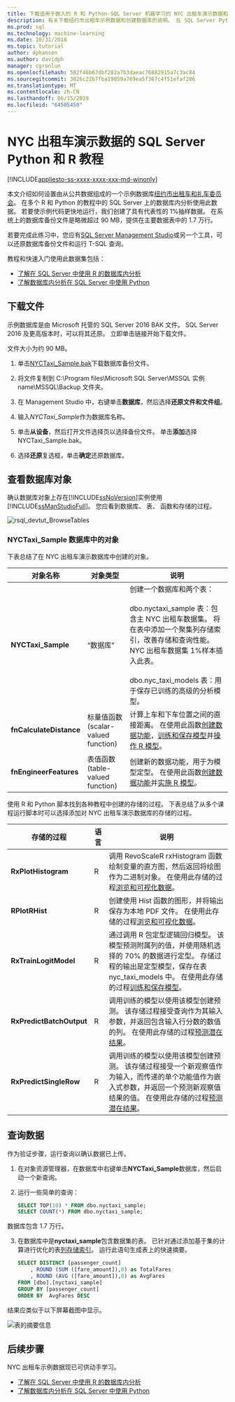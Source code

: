 ```yaml
---
title: 下载适用于嵌入的 R 和 Python-SQL Server 机器学习的 NYC 出租车演示数据和脚本
description: 有关下载纽约市出租车示例数据和创建数据库的说明。 在 SQL Server Python 和 R 语言教程显示如何在 SQL Server 存储过程和 T-SQL 函数中嵌入脚本中使用数据。
ms.prod: sql
ms.technology: machine-learning
ms.date: 10/31/2018
ms.topic: tutorial
author: dphansen
ms.author: davidph
manager: cgronlun
ms.openlocfilehash: 502f46b67dbf282a7b3daeac76882915a7c3ac84
ms.sourcegitcommit: 3026c22b7fba19059a769ea5f367c4f51efaf286
ms.translationtype: MT
ms.contentlocale: zh-CN
ms.lasthandoff: 06/15/2019
ms.locfileid: "64505450"
---
```

# <a name="nyc-taxi-demo-data-for-sql-server-python-and-r-tutorials"></a>NYC 出租车演示数据的 SQL Server Python 和 R 教程
[!INCLUDE[appliesto-ss-xxxx-xxxx-xxx-md-winonly](../../includes/appliesto-ss-xxxx-xxxx-xxx-md-winonly.md)]

本文介绍如何设置由从公共数据组成的一个示例数据库[纽约市出租车和礼车委员会](http://www.nyc.gov/html/tlc/html/about/trip_record_data.shtml)。 在多个 R 和 Python 的教程中的 SQL Server 上的数据库内分析使用此数据。 若要使示例代码更快地运行，我们创建了具有代表性的 1%抽样数据。 在系统上的数据库备份文件是略微超过 90 MB，提供在主要数据表中的 1.7 万行。

若要完成此练习中，您应有[SQL Server Management Studio](https://docs.microsoft.com/sql/ssms/download-sql-server-management-studio-ssms?view=sql-server-2017)或另一个工具，可以还原数据库备份文件和运行 T-SQL 查询。

教程和快速入门使用此数据集包括：

+ [了解在 SQL Server 中使用 R 的数据库内分析](sqldev-in-database-r-for-sql-developers.md)
+ [了解数据库内分析在 SQL Server 中使用 Python](sqldev-in-database-python-for-sql-developers.md)

## <a name="download-files"></a>下载文件

示例数据库是由 Microsoft 托管的 SQL Server 2016 BAK 文件。 SQL Server 2016 及更高版本时，可以将其还原。 立即单击链接开始下载文件。 

文件大小为约 90 MB。

1. 单击[NYCTaxi_Sample.bak](https://sqlmldoccontent.blob.core.windows.net/sqlml/NYCTaxi_Sample.bak)下载数据库备份文件。

2. 将文件复制到 C:\Program files\Microsoft SQL Server\MSSQL 实例 name\MSSQL\Backup 文件夹。

3. 在 Management Studio 中，右键单击**数据库**，然后选择**还原文件和文件组**。

4. 输入*NYCTaxi_Sample*作为数据库名称。

5. 单击**从设备**，然后打开文件选择页以选择备份文件。 单击**添加**选择 NYCTaxi_Sample.bak。

6. 选择**还原**复选框，单击**确定**还原数据库。

## <a name="review-database-objects"></a>查看数据库对象
   
确认数据库对象上存在[!INCLUDE[ssNoVersion](../../includes/ssnoversion-md.md)]实例使用[!INCLUDE[ssManStudioFull](../../includes/ssmanstudiofull-md.md)]。 您应看到数据库、 表、 函数和存储的过程。
  
   ![rsql_devtut_BrowseTables](media/rsql-devtut-browsetables.png "rsql_devtut_BrowseTables")

### <a name="objects-in-nyctaxisample-database"></a>NYCTaxi_Sample 数据库中的对象

下表总结了在 NYC 出租车演示数据库中创建的对象。

|**对象名称**|**对象类型**|**说明**|
|----------|------------------------|---------------|
|**NYCTaxi_Sample** | “数据库” | 创建一个数据库和两个表：<br /><br />dbo.nyctaxi_sample 表：包含主 NYC 出租车数据集。 将在表中添加一个聚集列存储索引，改善存储和查询性能。 NYC 出租车数据集 1%样本插入此表。<br /><br />dbo.nyc_taxi_models 表：用于保存已训练的高级的分析模型。|
|**fnCalculateDistance** |标量值函数 (scalar-valued function) | 计算上车和下车位置之间的直接距离。 在使用此函数[创建数据功能](sqldev-create-data-features-using-t-sql.md)，[训练和保存模型](sqldev-train-and-save-a-model-using-t-sql.md)并[操作 R 模型](sqldev-operationalize-the-model.md)。|
|**fnEngineerFeatures** |表值函数 (table-valued function) | 创建新的数据功能，用于为模型定型。 在使用此函数[创建数据功能](sqldev-create-data-features-using-t-sql.md)并[实施 R 模型](sqldev-operationalize-the-model.md)。|


使用 R 和 Python 脚本找到各种教程中创建的存储的过程。 下表总结了从多个课程运行脚本时可以选择添加对 NYC 出租车演示数据库的存储的过程。

|**存储的过程**|**语言**|**说明**|
|-------------------------|------------|---------------|
|**RxPlotHistogram** |R | 调用 RevoScaleR rxHistogram 函数绘制变量的直方图，然后返回将绘图作为二进制对象。 在使用此存储的过程[浏览和可视化数据](sqldev-explore-and-visualize-the-data.md)。|
|**RPlotRHist** |R| 创建使用 Hist 函数的图形，并将输出保存为本地 PDF 文件。 在使用此存储的过程[浏览和可视化数据](sqldev-explore-and-visualize-the-data.md)。|
|**RxTrainLogitModel**  |R| 通过调用 R 包定型逻辑回归模型。 该模型预测附属列的值，并使用随机选择的 70% 的数据进行定型。 存储过程的输出是定型模型，保存在表 nyc_taxi_models 中。 在使用此存储的过程[训练和保存模型](sqldev-train-and-save-a-model-using-t-sql.md)。|
|**RxPredictBatchOutput**  |R | 调用训练的模型以使用该模型创建预测。 该存储过程接受查询作为其输入参数，并返回包含输入行分数的数值的列。 在使用此存储的过程[预测潜在结果](sqldev-operationalize-the-model.md)。|
|**RxPredictSingleRow**  |R| 调用训练的模型以使用该模型创建预测。 该存储过程接受一个新观察值作为输入，而传递的单个功能值作为嵌入式参数，并返回一个预测新观察值结果的值。 在使用此存储的过程[预测潜在结果](sqldev-operationalize-the-model.md)。|

## <a name="query-the-data"></a>查询数据

作为验证步骤，运行查询以确认数据已上传。

1. 在对象资源管理器，在数据库中右键单击**NYCTaxi_Sample**数据库，然后启动一个新查询。

2. 运行一些简单的查询：

    ```sql
    SELECT TOP(10) * FROM dbo.nyctaxi_sample;
    SELECT COUNT(*) FROM dbo.nyctaxi_sample;
    ```
数据库包含 1.7 万行。

3. 在数据库中是**nyctaxi_sample**包含数据集的表。 已针对通过添加基于集的计算进行优化的表[列存储索引](../../relational-databases/indexes/columnstore-indexes-overview.md)。 运行此语句生成表上的快速摘要。

    ```sql
    SELECT DISTINCT [passenger_count]
        , ROUND (SUM ([fare_amount]),0) as TotalFares
        , ROUND (AVG ([fare_amount]),0) as AvgFares
    FROM [dbo].[nyctaxi_sample]
    GROUP BY [passenger_count]
    ORDER BY  AvgFares DESC
    ````
结果应类似于以下屏幕截图中显示。

  ![表的摘要信息](media/nyctaxidatatablesummary.png "查询结果")

## <a name="next-steps"></a>后续步骤

NYC 出租车示例数据现已可供动手学习。

+ [了解在 SQL Server 中使用 R 的数据库内分析](sqldev-in-database-r-for-sql-developers.md)
+ [了解数据库内分析在 SQL Server 中使用 Python](sqldev-in-database-python-for-sql-developers.md)